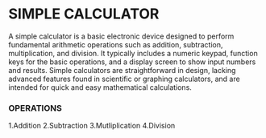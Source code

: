 # SIMPLE CALCULATOR
A simple calculator is a basic electronic device designed to perform fundamental arithmetic operations such as addition, subtraction, multiplication, and division. It typically includes a numeric keypad, function keys for the basic operations, and a display screen to show input numbers and results. Simple calculators are straightforward in design, lacking advanced features found in scientific or graphing calculators, and are intended for quick and easy mathematical calculations.

### OPERATIONS
1.Addition
2.Subtraction
3.Mutliplication
4.Division
